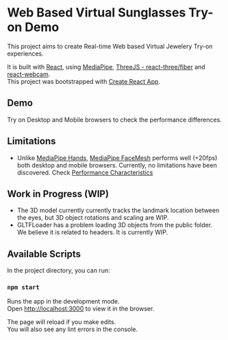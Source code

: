 # Web Based Virtual Sunglasses Try-on Demo

This project aims to create Real-time Web based Virtual Jewelery Try-on experiences.

It is built with [React](https://github.com/facebook/react), using [MediaPipe](https://github.com/google/mediapipe), [ThreeJS - react-three/fiber](https://github.com/pmndrs/react-three-fiber) and [react-webcam](https://github.com/mozmorris/react-webcam).\
This project was bootstrapped with [Create React App](https://github.com/facebook/create-react-app).

## Demo

Try on Desktop and Mobile browsers to check the performance differences.

## Limitations

- Unlike [MediaPipe Hands](https://google.github.io/mediapipe/solutions/hands.html), [MediaPipe FaceMesh](https://google.github.io/mediapipe/solutions/face_mesh.html) performs well (+20fps) both desktop and mobile browsers. Currently, no limitations have been discovered.
Check [Performance Characteristics](https://blog.tensorflow.org/2020/03/face-and-hand-tracking-in-browser-with-mediapipe-and-tensorflowjs.html)

## Work in Progress (WIP)

- The 3D model currently currently tracks the landmark location between the eyes, but 3D object rotations and scaling are WIP.
- GLTFLoader has a problem loading 3D objects from the public folder. We believe it is related to headers. It is currently WIP.

## Available Scripts

In the project directory, you can run:

### `npm start`

Runs the app in the development mode.\
Open [http://localhost:3000](http://localhost:3000) to view it in the browser.

The page will reload if you make edits.\
You will also see any lint errors in the console.
